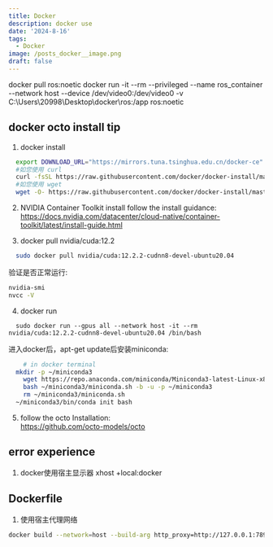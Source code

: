 ```yaml
---
title: Docker
description: docker use
date: '2024-8-16'
tags:
  - Docker
image: /posts_docker__image.png
draft: false
---
```

docker pull ros:noetic
docker run -it --rm --privileged --name ros_container --network host --device /dev/video0:/dev/video0  -v C:\Users\20998\Desktop\docker\ros:/app ros:noetic

## docker octo install tip
1. docker install 
```sh
  export DOWNLOAD_URL="https://mirrors.tuna.tsinghua.edu.cn/docker-ce"
  #如您使用 curl
  curl -fsSL https://raw.githubusercontent.com/docker/docker-install/master/install.sh | sh
  #如您使用 wget
  wget -O- https://raw.githubusercontent.com/docker/docker-install/master/install.sh | sh
```

2. NVIDIA Container Toolkit install 
  follow the install guidance:   
  https://docs.nvidia.com/datacenter/cloud-native/container-toolkit/latest/install-guide.html

3. docker pull nvidia/cuda:12.2
```sh
  sudo docker pull nvidia/cuda:12.2.2-cudnn8-devel-ubuntu20.04
```
  验证是否正常运行:
```sh
nvidia-smi
nvcc -V
```

4. docker run
```
  sudo docker run --gpus all --network host -it --rm nvidia/cuda:12.2.2-cudnn8-devel-ubuntu20.04 /bin/bash
```  
  进入docker后，apt-get update后安装miniconda:
```sh
	# in docker terminal
  mkdir -p ~/miniconda3
	wget https://repo.anaconda.com/miniconda/Miniconda3-latest-Linux-x86_64.sh -O ~/miniconda3/miniconda.sh
	bash ~/miniconda3/miniconda.sh -b -u -p ~/miniconda3
	rm ~/miniconda3/miniconda.sh
  ~/miniconda3/bin/conda init bash
```

5. follow the octo Installation:   
    https://github.com/octo-models/octo


## error experience
1. docker使用宿主显示器
xhost +local:docker


## Dockerfile
1. 使用宿主代理网络
```sh
docker build --network=host --build-arg http_proxy=http://127.0.0.1:7890 --build-arg https_proxy=http://127.0.0.1:7890 -t kuavo_il .
```